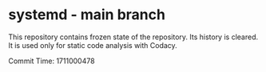 # systemd - main branch

This repository contains frozen state of the repository.
Its history is cleared. It is used only for static code
analysis with Codacy.

Commit Time: 1711000478